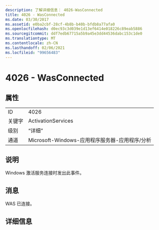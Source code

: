 ```yaml
---
description: 了解详细信息： 4026-WasConnected
title: 4026 - WasConnected
ms.date: 03/30/2017
ms.assetid: e0ba2cbf-28cf-4b8b-b40b-bfdb8a77afa0
ms.openlocfilehash: d0ec93c3d039e1d13ef6414e018226c89eab5886
ms.sourcegitcommit: ddf7edb67715a5b9a45e3dd44536dabc153c1de0
ms.translationtype: MT
ms.contentlocale: zh-CN
ms.lasthandoff: 02/06/2021
ms.locfileid: "99656483"
---
```

# <a name="4026---wasconnected"></a>4026 - WasConnected

## <a name="properties"></a>属性  
  
|||  
|-|-|  
|ID|4026|  
|关键字|ActivationServices|  
|级别|“详细”|  
|通道|Microsoft-Windows-应用程序服务器-应用程序/分析|  
  
## <a name="description"></a>说明  

 Windows 激活服务连接时发出此事件。  
  
## <a name="message"></a>消息  

 WAS 已连接。  
  
## <a name="details"></a>详细信息
